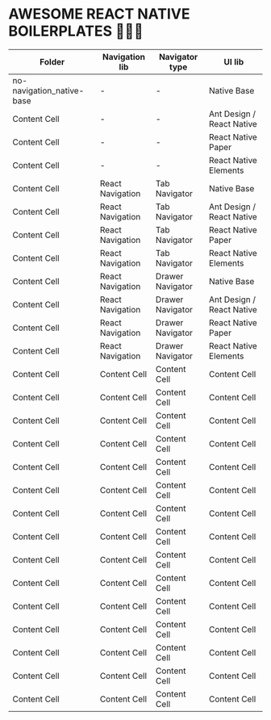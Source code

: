 # AWESOME REACT NATIVE BOILERPLATES 🍜🍜🍜

| Folder  | Navigation lib | Navigator type  | UI lib |
| ------------- | ------------- | ------------- | ------------- |
| no-navigation_native-base  | -  | -  | Native Base  |
| Content Cell  | -  | -  | Ant Design / React Native  |
| Content Cell  | -  | -  | React Native Paper  |
| Content Cell  | -  | -  | React Native Elements  |
| Content Cell  | React Navigation  | Tab Navigator  | Native Base  |
| Content Cell  | React Navigation  | Tab Navigator  | Ant Design / React Native  |
| Content Cell  | React Navigation  | Tab Navigator  | React Native Paper  |
| Content Cell  | React Navigation  | Tab Navigator  | React Native Elements  |
| Content Cell  | React Navigation  | Drawer Navigator  | Native Base  |
| Content Cell  | React Navigation  | Drawer Navigator  | Ant Design / React Native  |
| Content Cell  | React Navigation  | Drawer Navigator  | React Native Paper  |
| Content Cell  | React Navigation  | Drawer Navigator | React Native Elements  |
| Content Cell  | Content Cell  | Content Cell  | Content Cell  |
| Content Cell  | Content Cell  | Content Cell  | Content Cell  |
| Content Cell  | Content Cell  | Content Cell  | Content Cell  |
| Content Cell  | Content Cell  | Content Cell  | Content Cell  |
| Content Cell  | Content Cell  | Content Cell  | Content Cell  |
| Content Cell  | Content Cell  | Content Cell  | Content Cell  |
| Content Cell  | Content Cell  | Content Cell  | Content Cell  |
| Content Cell  | Content Cell  | Content Cell  | Content Cell  |
| Content Cell  | Content Cell  | Content Cell  | Content Cell  |
| Content Cell  | Content Cell  | Content Cell  | Content Cell  |
| Content Cell  | Content Cell  | Content Cell  | Content Cell  |
| Content Cell  | Content Cell  | Content Cell  | Content Cell  |
| Content Cell  | Content Cell  | Content Cell  | Content Cell  |
| Content Cell  | Content Cell  | Content Cell  | Content Cell  |
| Content Cell  | Content Cell  | Content Cell  | Content Cell  |

